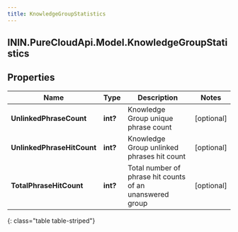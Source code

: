 ```yaml
---
title: KnowledgeGroupStatistics
---
```

## ININ.PureCloudApi.Model.KnowledgeGroupStatistics

## Properties

|Name | Type | Description | Notes|
|------------ | ------------- | ------------- | -------------|
| **UnlinkedPhraseCount** | **int?** | Knowledge Group unique phrase count | [optional] |
| **UnlinkedPhraseHitCount** | **int?** | Knowledge Group unlinked phrases hit count | [optional] |
| **TotalPhraseHitCount** | **int?** | Total number of phrase hit counts of an unanswered group | [optional] |
{: class="table table-striped"}


